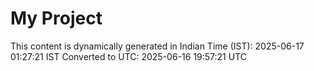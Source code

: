 # My Project

This content is dynamically generated in Indian Time (IST): 2025-06-17 01:27:21 IST
Converted to UTC: 2025-06-16 19:57:21 UTC
